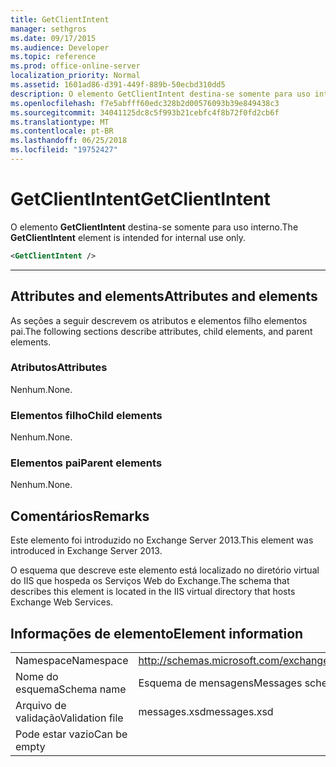 ```yaml
---
title: GetClientIntent
manager: sethgros
ms.date: 09/17/2015
ms.audience: Developer
ms.topic: reference
ms.prod: office-online-server
localization_priority: Normal
ms.assetid: 1601ad86-d391-449f-889b-50ecbd310dd5
description: O elemento GetClientIntent destina-se somente para uso interno.
ms.openlocfilehash: f7e5abfff60edc328b2d00576093b39e849438c3
ms.sourcegitcommit: 34041125dc8c5f993b21cebfc4f8b72f0fd2cb6f
ms.translationtype: MT
ms.contentlocale: pt-BR
ms.lasthandoff: 06/25/2018
ms.locfileid: "19752427"
---
```

# <a name="getclientintent"></a><span data-ttu-id="a470f-103">GetClientIntent</span><span class="sxs-lookup"><span data-stu-id="a470f-103">GetClientIntent</span></span>

<span data-ttu-id="a470f-104">O elemento **GetClientIntent** destina-se somente para uso interno.</span><span class="sxs-lookup"><span data-stu-id="a470f-104">The **GetClientIntent** element is intended for internal use only.</span></span> 
  
```XML
<GetClientIntent />
```

 ****
## <a name="attributes-and-elements"></a><span data-ttu-id="a470f-105">Attributes and elements</span><span class="sxs-lookup"><span data-stu-id="a470f-105">Attributes and elements</span></span>

<span data-ttu-id="a470f-106">As seções a seguir descrevem os atributos e elementos filho elementos pai.</span><span class="sxs-lookup"><span data-stu-id="a470f-106">The following sections describe attributes, child elements, and parent elements.</span></span>
  
### <a name="attributes"></a><span data-ttu-id="a470f-107">Atributos</span><span class="sxs-lookup"><span data-stu-id="a470f-107">Attributes</span></span>

<span data-ttu-id="a470f-108">Nenhum.</span><span class="sxs-lookup"><span data-stu-id="a470f-108">None.</span></span>
  
### <a name="child-elements"></a><span data-ttu-id="a470f-109">Elementos filho</span><span class="sxs-lookup"><span data-stu-id="a470f-109">Child elements</span></span>

<span data-ttu-id="a470f-110">Nenhum.</span><span class="sxs-lookup"><span data-stu-id="a470f-110">None.</span></span>
  
### <a name="parent-elements"></a><span data-ttu-id="a470f-111">Elementos pai</span><span class="sxs-lookup"><span data-stu-id="a470f-111">Parent elements</span></span>

<span data-ttu-id="a470f-112">Nenhum.</span><span class="sxs-lookup"><span data-stu-id="a470f-112">None.</span></span>
  
## <a name="remarks"></a><span data-ttu-id="a470f-113">Comentários</span><span class="sxs-lookup"><span data-stu-id="a470f-113">Remarks</span></span>

<span data-ttu-id="a470f-114">Este elemento foi introduzido no Exchange Server 2013.</span><span class="sxs-lookup"><span data-stu-id="a470f-114">This element was introduced in Exchange Server 2013.</span></span>
  
<span data-ttu-id="a470f-115">O esquema que descreve este elemento está localizado no diretório virtual do IIS que hospeda os Serviços Web do Exchange.</span><span class="sxs-lookup"><span data-stu-id="a470f-115">The schema that describes this element is located in the IIS virtual directory that hosts Exchange Web Services.</span></span>
  
## <a name="element-information"></a><span data-ttu-id="a470f-116">Informações de elemento</span><span class="sxs-lookup"><span data-stu-id="a470f-116">Element information</span></span>

|||
|:-----|:-----|
|<span data-ttu-id="a470f-117">Namespace</span><span class="sxs-lookup"><span data-stu-id="a470f-117">Namespace</span></span>  <br/> |http://schemas.microsoft.com/exchange/services/2006/messages  <br/> |
|<span data-ttu-id="a470f-118">Nome do esquema</span><span class="sxs-lookup"><span data-stu-id="a470f-118">Schema name</span></span>  <br/> |<span data-ttu-id="a470f-119">Esquema de mensagens</span><span class="sxs-lookup"><span data-stu-id="a470f-119">Messages schema</span></span>  <br/> |
|<span data-ttu-id="a470f-120">Arquivo de validação</span><span class="sxs-lookup"><span data-stu-id="a470f-120">Validation file</span></span>  <br/> |<span data-ttu-id="a470f-121">messages.xsd</span><span class="sxs-lookup"><span data-stu-id="a470f-121">messages.xsd</span></span>  <br/> |
|<span data-ttu-id="a470f-122">Pode estar vazio</span><span class="sxs-lookup"><span data-stu-id="a470f-122">Can be empty</span></span>  <br/> ||
   

